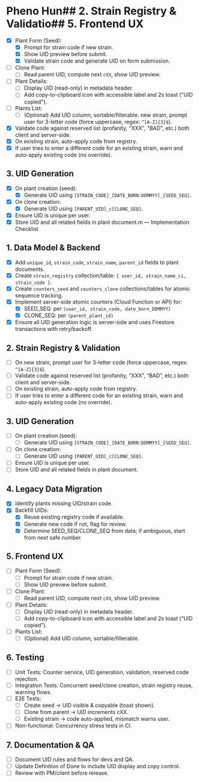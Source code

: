 # Pheno Hun## 2. Strain Registry & Validatio## 5. Frontend UX
- [x] Plant Form (Seed):
  - [x] Prompt for strain code if new strain.
  - [x] Show UID preview before submit.
  - [x] Validate strain code and generate UID on form submission.
- [ ] Clone Plant:
  - [ ] Read parent UID, compute next `cXX`, show UID preview.
- [ ] Plant Details:
  - [ ] Display UID (read-only) in metadata header.
  - [ ] Add copy-to-clipboard icon with accessible label and 2s toast ("UID copied").
- [ ] Plants List:
  - [ ] (Optional) Add UID column, sortable/filterable. new strain, prompt user for 3-letter code (force uppercase, regex: `^[A-Z]{3}$`).
- [x] Validate code against reserved list (profanity, "XXX", "BAD", etc.) both client and server-side.
- [x] On existing strain, auto-apply code from registry.
- [x] If user tries to enter a different code for an existing strain, warn and auto-apply existing code (no override).

## 3. UID Generation
- [x] On plant creation (seed):
  - [x] Generate UID using `[STRAIN_CODE]_[DATE_BORN:DDMMYY]_[SEED_SEQ]`.
- [x] On clone creation:
  - [x] Generate UID using `[PARENT_UID]_c[CLONE_SEQ]`.
- [x] Ensure UID is unique per user.
- [x] Store UID and all related fields in plant document.m — Implementation Checklist

## 1. Data Model & Backend
- [x] Add `unique_id`, `strain_code`, `strain_name`, `parent_id` fields to plant documents.
- [x] Create `strain_registry` collection/table: `{ user_id, strain_name_ci, strain_code }`.
- [x] Create `counters_seed` and `counters_clone` collections/tables for atomic sequence tracking.
- [x] Implement server-side atomic counters (Cloud Function or API) for:
  - [x] SEED_SEQ: per `(user_id, strain_code, date_born_DDMMYY)`
  - [x] CLONE_SEQ: per `(parent_plant_id)`
- [x] Ensure all UID generation logic is server-side and uses Firestore transactions with retry/backoff.

## 2. Strain Registry & Validation
- [ ] On new strain, prompt user for 3-letter code (force uppercase, regex: `^[A-Z]{3}$`).
- [ ] Validate code against reserved list (profanity, “XXX”, “BAD”, etc.) both client and server-side.
- [ ] On existing strain, auto-apply code from registry.
- [ ] If user tries to enter a different code for an existing strain, warn and auto-apply existing code (no override).

## 3. UID Generation
- [ ] On plant creation (seed):
  - [ ] Generate UID using `[STRAIN_CODE]_[DATE_BORN:DDMMYY]_[SEED_SEQ]`.
- [ ] On clone creation:
  - [ ] Generate UID using `[PARENT_UID]_c[CLONE_SEQ]`.
- [ ] Ensure UID is unique per user.
- [ ] Store UID and all related fields in plant document.

## 4. Legacy Data Migration
- [x] Identify plants missing UID/strain code.
- [x] Backfill UIDs:
  - [x] Reuse existing registry code if available.
  - [x] Generate new code if not, flag for review.
  - [x] Determine SEED_SEQ/CLONE_SEQ from data; if ambiguous, start from next safe number.

## 5. Frontend UX
- [ ] Plant Form (Seed):
  - [ ] Prompt for strain code if new strain.
  - [ ] Show UID preview before submit.
- [ ] Clone Plant:
  - [ ] Read parent UID, compute next `cXX`, show UID preview.
- [ ] Plant Details:
  - [ ] Display UID (read-only) in metadata header.
  - [ ] Add copy-to-clipboard icon with accessible label and 2s toast (“UID copied”).
- [ ] Plants List:
  - [ ] (Optional) Add UID column, sortable/filterable.

## 6. Testing
- [ ] Unit Tests: Counter service, UID generation, validation, reserved code rejection.
- [ ] Integration Tests: Concurrent seed/clone creation, strain registry reuse, warning flows.
- [ ] E2E Tests:
  - [ ] Create seed → UID visible & copyable (toast shown).
  - [ ] Clone from parent → UID increments cXX.
  - [ ] Existing strain → code auto-applied, mismatch warns user.
- [ ] Non-functional: Concurrency stress tests in CI.

## 7. Documentation & QA
- [ ] Document UID rules and flows for devs and QA.
- [ ] Update Definition of Done to include UID display and copy control.
- [ ] Review with PM/client before release.
